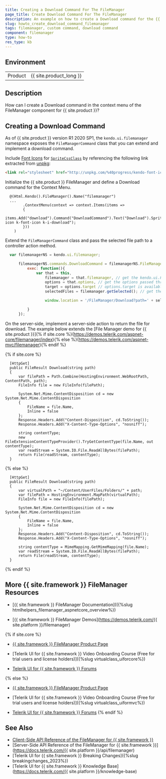 ```yaml
---
title: Creating a Download Command For The FileManager
page_title: Create Download Command For The FileManager
description: An example on how to create a Download command for the {{ site.product }} FileManager. Follow the steps in the Knowledge Base section of the {{ site.product }} components.
slug: howto_create_download_command_filemanager
tags: filemanager, custom command, download command
component: filemanager
type: how-to
res_type: kb
---
```



## Environment

<table>
 <tr>
  <td>Product</td>
  <td>{{ site.product_long }}</td>
 </tr>
</table>

## Description

How can I create a Download command in the context menu of the FileManager component for {{ site.product }}?

## Creating a Download Command

As of {{ site.product }} version R1 2020 SP1, the `kendo.ui.filemanager` namespace exposes the `FileManagerCommand` class that you can extend and implement a download command.

Include [Font Icons](https://www.telerik.com/design-system/docs/foundation/iconography/font-icons/#usage) for [`SpriteCssClass`](https://docs.telerik.com/kendo-ui/api/javascript/ui/filemanager/configuration/contextmenu.items.spritecssclass) by referencing the following link extracted from [unpkg](https://unpkg.com/):

```html
<link rel="stylesheet" href="http://unpkg.com/%40progress/kendo-font-icons/dist/index.css" rel="stylesheet" type="text/css" />
```

Initialize the {{ site.product }} FileManager and define a Download command for the Context Menu.

```View
  @(Html.Kendo().FileManager().Name("filemanager")
  ...
        .ContextMenu(context => context.Items(items =>
        {
            items.Add("download").Command("DownloadCommand").Text("Download").SpriteCssClass("k-icon k-font-icon k-i-download");
        }))
    )
```

Extend the `FileManagerCommand` class and pass the selected file path to a controller action method.

```javascript
  var filemanagerNS = kendo.ui.filemanager;

      filemanagerNS.commands.DownloadCommand = filemanagerNS.FileManagerCommand.extend({
          exec: function(){
              var that = this,
                  filemanager = that.filemanager, // get the kendo.ui.FileManager instance
                  options = that.options, // get the options passed through the tool
                  target = options.target // options.target is available only when command is executed from the context menu
                  selectedFiles = filemanager.getSelected(); // get the selected files

                  window.location = '/FileManager/Download?path=' + selectedFiles[0].path;

          }
      });
```

On the server-side, implement a server-side action to return the file for download. The example below extends the [File Manager demo for {{ site.product }}]{% if site.core %}(https://demos.telerik.com/aspnet-core/filemanager/index){% else %}(https://demos.telerik.com/aspnet-mvc/filemanager){% endif %}

{% if site.core %}
```Controller
  [HttpGet]
  public FileResult Download(string path)
  {
      var filePath = Path.Combine(HostingEnvironment.WebRootPath, ContentPath, path);
      FileInfo file = new FileInfo(filePath);

      System.Net.Mime.ContentDisposition cd = new System.Net.Mime.ContentDisposition
      {
          FileName = file.Name,
          Inline = false
      };
      Response.Headers.Add("Content-Disposition", cd.ToString());
      Response.Headers.Add("X-Content-Type-Options", "nosniff");

      string contentType;
      new FileExtensionContentTypeProvider().TryGetContentType(file.Name, out contentType);
      var readStream = System.IO.File.ReadAllBytes(filePath);
      return File(readStream, contentType);
  }
```
{% else %}
```Controller
  [HttpGet]
  public FileResult Download(string path)
  {
      var virtualPath = "~/Content/UserFiles/Folders/" + path;
      var filePath = HostingEnvironment.MapPath(virtualPath);
      FileInfo file = new FileInfo(filePath);

      System.Net.Mime.ContentDisposition cd = new System.Net.Mime.ContentDisposition
      {
          FileName = file.Name,
          Inline = false
      };
      Response.Headers.Add("Content-Disposition", cd.ToString());
      Response.Headers.Add("X-Content-Type-Options", "nosniff");

      string contentType = MimeMapping.GetMimeMapping(file.Name);
      var readStream = System.IO.File.ReadAllBytes(filePath);
      return File(readStream, contentType);
  }
```
{% endif %}

## More {{ site.framework }} FileManager Resources

* [{{ site.framework }} FileManager Documentation](({%slug htmlhelpers_filemanager_aspnetcore_overview%})

* [{{ site.framework }} FileManager Demos](https://demos.telerik.com/{{ site.platform }}/filemanager)

{% if site.core %}
* [{{ site.framework }} FileManager Product Page](https://www.telerik.com/aspnet-core-ui/file-manager)

* [Telerik UI for {{ site.framework }} Video Onboarding Course (Free for trial users and license holders)]({%slug virtualclass_uiforcore%})

* [Telerik UI for {{ site.framework }} Forums](https://www.telerik.com/forums/aspnet-core-ui)

{% else %}
* [{{ site.framework }} FileManager Product Page](https://www.telerik.com/aspnet-mvc/file-manager)

* [Telerik UI for {{ site.framework }} Video Onboarding Course (Free for trial users and license holders)]({%slug virtualclass_uiformvc%})

* [Telerik UI for {{ site.framework }} Forums](https://www.telerik.com/forums/aspnet-mvc)
{% endif %}

## See Also

* [Client-Side API Reference of the FileManager for {{ site.framework }}](https://docs.telerik.com/kendo-ui/api/javascript/ui/filemanager)
* [Server-Side API Reference of the FileManager for {{ site.framework }}](https://docs.telerik.com/{{ site.platform }}/api/filemanager)
* [Telerik UI for {{ site.framework }} Breaking Changes]({%slug breakingchanges_2023%})
* [Telerik UI for {{ site.framework }} Knowledge Base](https://docs.telerik.com/{{ site.platform }}/knowledge-base)
